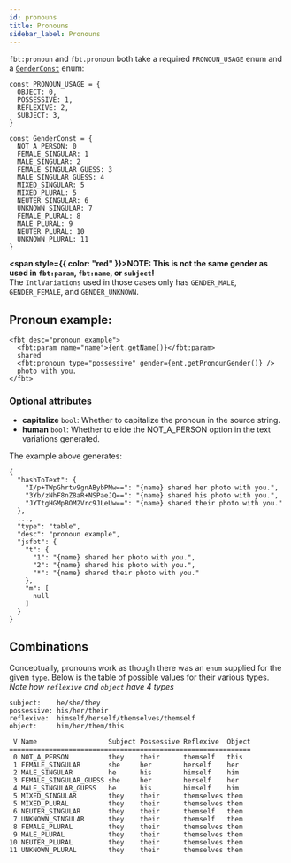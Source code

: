 ```yaml
---
id: pronouns
title: Pronouns
sidebar_label: Pronouns
---
```


`fbt:pronoun` and `fbt.pronoun` both take a required `PRONOUN_USAGE` enum and a [`GenderConst`](https://github.com/facebook/fbt/blob/master/runtime/nonfb/GenderConst.js) enum:
```
const PRONOUN_USAGE = {
  OBJECT: 0,
  POSSESSIVE: 1,
  REFLEXIVE: 2,
  SUBJECT: 3,
}

const GenderConst = {
  NOT_A_PERSON: 0
  FEMALE_SINGULAR: 1
  MALE_SINGULAR: 2
  FEMALE_SINGULAR_GUESS: 3
  MALE_SINGULAR_GUESS: 4
  MIXED_SINGULAR: 5
  MIXED_PLURAL: 5
  NEUTER_SINGULAR: 6
  UNKNOWN_SINGULAR: 7
  FEMALE_PLURAL: 8
  MALE_PLURAL: 9
  NEUTER_PLURAL: 10
  UNKNOWN_PLURAL: 11
}
```

**<span style={{ color: "red" }}>NOTE: This is not the same gender as used in `fbt:param`, `fbt:name`, or `subject`!</span>**<br/>
The `IntlVariations` used in those cases only has `GENDER_MALE`, `GENDER_FEMALE`, and `GENDER_UNKNOWN`.


## Pronoun example:

```
<fbt desc="pronoun example">
  <fbt:param name="name">{ent.getName()}</fbt:param>
  shared
  <fbt:pronoun type="possessive" gender={ent.getPronounGender()} />
  photo with you.
</fbt>
```

### Optional attributes
* **capitalize** `bool`: Whether to capitalize the pronoun in the source string.
* **human** `bool`: Whether to elide the NOT_A_PERSON option in the text variations generated.

The example above generates:
```
{
  "hashToText": {
    "I/p+TWpGhrtv9gnABybPMw==": "{name} shared her photo with you.",
    "3Yb/zNhF8nZ8aR+NSPaeJQ==": "{name} shared his photo with you.",
    "JYTtgHGMpBOM2Vrc9JLeUw==": "{name} shared their photo with you."
  },
  ...,
  "type": "table",
  "desc": "pronoun example",
  "jsfbt": {
    "t": {
      "1": "{name} shared her photo with you.",
      "2": "{name} shared his photo with you.",
      "*": "{name} shared their photo with you."
    },
    "m": [
      null
    ]
  }
}
```

## Combinations
Conceptually, pronouns work as though there was an `enum` supplied for the given `type`.
Below is the table of possible values for their various types.
*Note how `reflexive` and `object` have 4 types*

    subject:    he/she/they
    possessive: his/her/their
    reflexive:  himself/herself/themselves/themself
    object:     him/her/them/this

     V Name                  Subject Possessive Reflexive  Object
    =============================================================
     0 NOT_A_PERSON          they    their      themself   this
     1 FEMALE_SINGULAR       she     her        herself    her
     2 MALE_SINGULAR         he      his        himself    him
     3 FEMALE_SINGULAR_GUESS she     her        herself    her
     4 MALE_SINGULAR_GUESS   he      his        himself    him
     5 MIXED_SINGULAR        they    their      themselves them
     5 MIXED_PLURAL          they    their      themselves them
     6 NEUTER_SINGULAR       they    their      themself   them
     7 UNKNOWN_SINGULAR      they    their      themself   them
     8 FEMALE_PLURAL         they    their      themselves them
     9 MALE_PLURAL           they    their      themselves them
    10 NEUTER_PLURAL         they    their      themselves them
    11 UNKNOWN_PLURAL        they    their      themselves them
